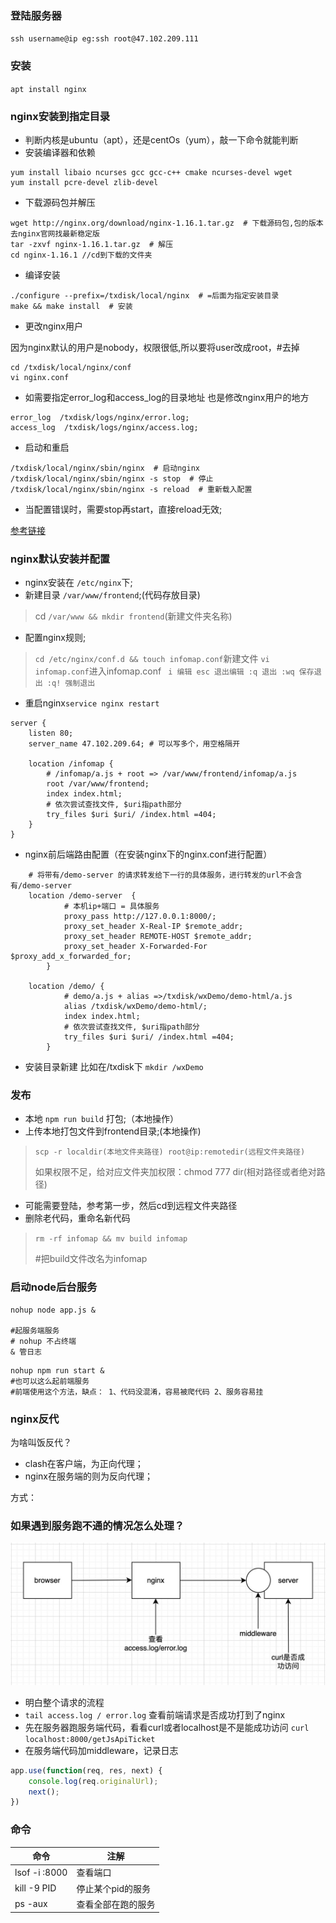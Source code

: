 ### 登陆服务器
`ssh username@ip eg:ssh root@47.102.209.111`
### 安装
`apt install nginx`

### nginx安装到指定目录
- 判断内核是ubuntu（apt），还是centOs（yum），敲一下命令就能判断
- 安装编译器和依赖
```
yum install libaio ncurses gcc gcc-c++ cmake ncurses-devel wget 
yum install pcre-devel zlib-devel
```

- 下载源码包并解压
```
wget http://nginx.org/download/nginx-1.16.1.tar.gz  # 下载源码包,包的版本去nginx官网找最新稳定版
tar -zxvf nginx-1.16.1.tar.gz  # 解压
cd nginx-1.16.1 //cd到下载的文件夹
```

- 编译安装
```
./configure --prefix=/txdisk/local/nginx  # =后面为指定安装目录
make && make install  # 安装
```

-  更改nginx用户

因为nginx默认的用户是nobody，权限很低,所以要将user改成root，#去掉
```
cd /txdisk/local/nginx/conf
vi nginx.conf
```

- 如需要指定error_log和access_log的目录地址
也是修改nginx用户的地方
```
error_log  /txdisk/logs/nginx/error.log;
access_log  /txdisk/logs/nginx/access.log;
```

- 启动和重启
```
/txdisk/local/nginx/sbin/nginx  # 启动nginx
/txdisk/local/nginx/sbin/nginx -s stop  # 停止
/txdisk/local/nginx/sbin/nginx -s reload  # 重新载入配置
```
- 当配置错误时，需要stop再start，直接reload无效;

[参考链接](https://zhuanlan.zhihu.com/p/111009323)

### nginx默认安装并配置
- nginx安装在 `/etc/nginx`下;
- 新建目录 `/var/www/frontend`;(代码存放目录)
> cd `/var/www && mkdir frontend`(新建文件夹名称)
- 配置nginx规则;
> `cd /etc/nginx/conf.d && touch infomap.conf`新建文件
> `vi infomap.conf`进入infomap.conf
 ` 
  i 编辑
  esc 退出编辑
  :q 退出
  :wq 保存退出
  :q! 强制退出
`
- 重启nginx`service nginx restart`
```
server {
    listen 80; 
    server_name 47.102.209.64; # 可以写多个，用空格隔开

    location /infomap {
        # /infomap/a.js + root => /var/www/frontend/infomap/a.js
        root /var/www/frontend;
        index index.html;
        # 依次尝试查找文件, $uri指path部分
        try_files $uri $uri/ /index.html =404;
    }
}
```

- nginx前后端路由配置（在安装nginx下的nginx.conf进行配置）
```
    # 将带有/demo-server 的请求转发给下一行的具体服务，进行转发的url不会含有/demo-server
    location /demo-server  { 
            # 本机ip+端口 = 具体服务
            proxy_pass http://127.0.0.1:8000/; 
            proxy_set_header X-Real-IP $remote_addr;
            proxy_set_header REMOTE-HOST $remote_addr;
            proxy_set_header X-Forwarded-For $proxy_add_x_forwarded_for;
        }

	location /demo/ { 
            # demo/a.js + alias =>/txdisk/wxDemo/demo-html/a.js
            alias /txdisk/wxDemo/demo-html/; 
            index index.html;
            # 依次尝试查找文件, $uri指path部分
            try_files $uri $uri/ /index.html =404;
        }
```

- 安装目录新建
比如在/txdisk下 `mkdir /wxDemo`

### 发布
- 本地 `npm run build` 打包;（本地操作）
- 上传本地打包文件到frontend目录;(本地操作)
> `scp -r localdir(本地文件夹路径) root@ip:remotedir(远程文件夹路径)`
> 
> 如果权限不足，给对应文件夹加权限：chmod 777 dir(相对路径或者绝对路径)
- 可能需要登陆，参考第一步，然后cd到远程文件夹路径
- 删除老代码，重命名新代码
> `rm -rf infomap && mv build infomap` 
>
>#把build文件改名为infomap

### 启动node后台服务
```
nohup node app.js &

#起服务端服务
# nohup 不占终端
& 管日志
```
```
nohup npm run start &
#也可以这么起前端服务
#前端使用这个方法，缺点： 1、代码没混淆，容易被爬代码 2、服务容易挂
```

### nginx反代
为啥叫饭反代？
- clash在客户端，为正向代理；
- nginx在服务端的则为反向代理；

方式：
<!-- - 将静态文件放在服务端 -->

### 如果遇到服务跑不通的情况怎么处理？
![process](./nginx%E8%B0%83%E8%AF%95)
- 明白整个请求的流程
- `tail access.log / error.log` 查看前端请求是否成功打到了nginx
- 先在服务器跑服务端代码，看看curl或者localhost是不是能成功访问 `curl localhost:8000/getJsApiTicket`
- 在服务端代码加middleware，记录日志 
```js
app.use(function(req, res, next) {
    console.log(req.originalUrl);
    next();
})
```

### 命令
命令 | 注解
-- | --
lsof -i :8000 | 查看端口
kill -9 PID | 停止某个pid的服务
ps -aux | 查看全部在跑的服务
 